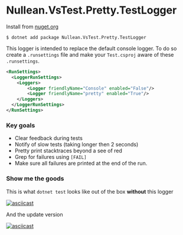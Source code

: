 # Nullean.VsTest.Pretty.TestLogger


Install from [nuget.org](https://www.nuget.org/packages/Nullean.VsTest.Pretty.TestLogger/)

```
$ dotnet add package Nullean.VsTest.Pretty.TestLogger
```

This logger is intended to replace the default console logger.
To do so create a `.runsettings` file and make your `Test.csproj` aware of these `.runsettings`.

```xml
<RunSettings>
  <LoggerRunSettings>
    <Loggers>
        <Logger friendlyName="Console" enabled="False"/>
        <Logger friendlyName="pretty" enabled="True"/>
    </Loggers>
  </LoggerRunSettings>
</RunSettings>
```

### Key goals

* Clear feedback during tests
* Notify of slow tests (taking longer then 2 seconds)
* Pretty print stacktraces beyond a see of red
* Grep for failures using `[FAIL]`
* Make sure all failures are printed at the end of the run.

### Show me the goods

This is what `dotnet test` looks like out of the box **without** this logger


[![asciicast](https://asciinema.org/a/363123.svg)](https://asciinema.org/a/363123)

And the update version

[![asciicast](https://asciinema.org/a/363126.svg)](https://asciinema.org/a/363126)



